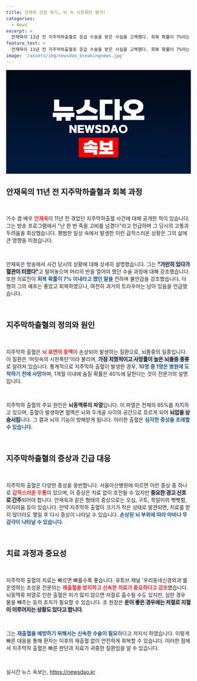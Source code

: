 ```yaml
---
title: 안재욱 건강 위기… 뇌 속 시한폭탄 발각!
categories:
  - News
excerpt: >
  안재욱이 11년 전 지주막하출혈로 응급 수술을 받은 사실을 고백했다. 회복 확률이 7%라는 절망적인 상황 속에서도 생존했지만, 그 경험은 여전히 트라우마로 남아 있다. 그의 치명적인 질환과 회복 여정을 통해 경각심을 불러일으키는 이야기를 만나보세요!
feature_text: >
  안재욱이 11년 전 지주막하출혈로 응급 수술을 받은 사실을 고백했다. 회복 확률이 7%라는 절망적인 상황 속에서도 생존했지만, 그 경험은 여전히 트라우마로 남아 있다. 그의 치명적인 질환과 회복 여정을 통해 경각심을 불러일으키는 이야기를 만나보세요!
image: '/assets/img/newsdao_breakingnews.jpg'
---
```


<p><img src="/assets/img/newsdao_breakingnews.jpg" alt="ranknews 속보" /></p>

<h2 data-ke-size="size26">안재욱의 11년 전 지주막하출혈과 회복 과정</h2>

<p data-ke-size="size16">&nbsp;</p>

<p data-ke-size="size16">가수 겸 배우 <b><span style="color: #ee2323;">안재욱</span></b>이 11년 전 겪었던 지주막하출혈 사건에 대해 공개한 적이 있습니다. 그는 방송 프로그램에서 "난 한 번 죽을 고비를 넘겼다"라고 언급하며 그 당시의 고통과 두려움을 회상했습니다. 평범한 일상 속에서 발생한 이런 급작스러운 상황은 그의 삶에 큰 영향을 미쳤습니다.</p>

<p data-ke-size="size16">&nbsp;</p>

<p>안재욱은 방송에서 사건 당시의 상황에 대해 상세히 설명했습니다. 그는 <b><span style="background-color: #21538527;">"가만히 있다가 혈관이 터졌다"</span></b>고 털어놓으며 머리의 반을 열어야 했던 수술 과정에 대해 강조했습니다. 또한 의료진이 <b><span style="color: #1a5490;">회복 확률이 7% 이내라고 했던 말을</span></b> 전하며 불안감을 강조했습니다. 다행히 그의 예후는 좋았고 회복하였으나, 여전히 과거의 트라우마는 남아 있음을 언급했습니다.</p>

<p data-ke-size="size16">&nbsp;</p>

<h2 data-ke-size="size26">지주막하출혈의 정의와 원인</h2>

<p data-ke-size="size16">&nbsp;</p>

<p>지주막하 출혈은 <b><span style="color: #ee2323;">뇌 표면의 동맥</span></b>이 손상되어 발생하는 질환으로, 뇌졸중의 일종입니다. 이 질환은 '머릿속의 시한폭탄'이라 불리며, <b><span style="background-color: #21538527;">가장 치명적이고 사망률이 높은 뇌졸중 종류</span></b>로 알려져 있습니다. 통계적으로 지주막하 출혈이 발생한 경우, <b><span style="color: #1a5490;">10명 중 1명은 병원에 도착하기 전에 사망</span></b>하며, 1개월 이내에 숨질 확률은 40%에 달한다는 것이 전문가의 설명입니다.</p>

<p data-ke-size="size16">&nbsp;</p>

<p>지주막하 출혈의 주요 원인은 <b>뇌동맥류의 파열</b>입니다. 이 파열은 전체의 65%를 차지하고 있으며, 출혈이 발생하면 혈액은 뇌와 두개골 사이의 공간으로 흐르게 되어 <b><span style="background-color: #21538527;">뇌압을 상승시킴</span></b>니다. 그 결과 뇌의 기능이 방해받게 됩니다. 이러한 출혈은 <b><span style="color: #1a5490;">심각한 증상을 초래할 수 있습니다</span></b>.</p>

<p data-ke-size="size16">&nbsp;</p>

<h2 data-ke-size="size26">지주막하출혈의 증상과 긴급 대응</h2>

<p data-ke-size="size16">&nbsp;</p>

<p>지주막하 출혈은 다양한 증상을 동반합니다. 서울아산병원에 따르면 이런 증상 중 하나로 <b><span style="color: #ee2323;">갑작스러운 두통</span></b>이 있으며, 이 증상은 치료 없이 호전될 수 있지만 <b><span style="background-color: #21538527;">중요한 경고 신호로 간주</span></b>되어야 합니다. 안재욱과 같은 형태의 증상으로는 오심, 구토, 목덜미의 뻣뻣함, 어지러움 등이 있습니다. 만약 지주막하 출혈이 크기가 작은 상태로 발견되면, 치료를 받지 않더라도 몇일 후 다시 증상이 나타날 수 있습니다. <b><span style="color: #1a5490;">손상된 뇌 부위에 따라 마비나 무감각이 나타날 수 있습니다</span></b>.</p>

<p data-ke-size="size16">&nbsp;</p>

<h2 data-ke-size="size26">치료 과정과 중요성</h2>

<p data-ke-size="size16">&nbsp;</p>

<p>지주막하 출혈의 치료는 빠르면 빠를수록 좋습니다. 유튜브 채널 '우리동네신경외과'를 운영하는 조성윤 전문의는 <b><span style="color: #ee2323;">재출혈을 방지하고 신속한 치료가 중요하다고 강조</span></b>했습니다. 뇌동맥류 파열로 인한 출혈은 피가 많지 않으면 저절로 흡수될 수도 있지만, 심한 경우 물을 빼주는 등의 조치가 필요할 수 있습니다. 조 원장은 <b><span style="background-color: #21538527;">운이 좋은 경우에는 저절로 지혈이 이루어지는 상황도 있다고 합니다</span></b>.</p>

<p data-ke-size="size16">&nbsp;</p>

<p>그는 <b><span style="color: #1a5490;">재출혈을 예방하기 위해서는 신속한 수술이 필요</span></b>하다고 저지식 하였습니다. 이렇게 빠른 대응을 통해 환자는 이후의 재출혈 없이 안전하게 회복할 수 있습니다. 이러한 점에서 지주막하 출혈은 빠른 판단과 치료가 귀중한 질환임을 알 수 있습니다.</p>

<p data-ke-size="size16">&nbsp;</p>
실시간 뉴스 속보는, <a href="https://newsdao.kr" rel="dofollow">https://newsdao.kr</a>


